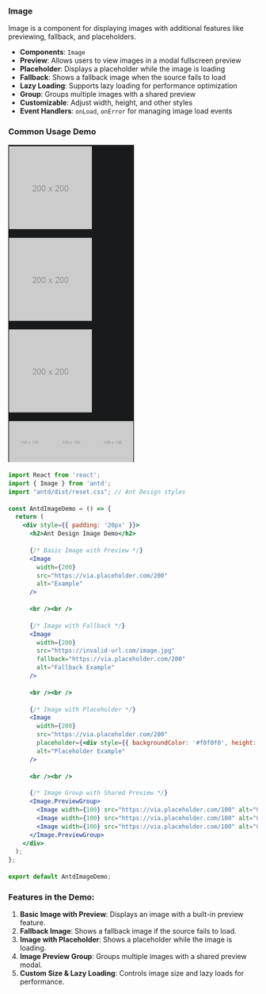 ### Image

Image is a component for displaying images with additional features like previewing, fallback, and placeholders.

- **Components**: `Image`
- **Preview**: Allows users to view images in a modal fullscreen preview
- **Placeholder**: Displays a placeholder while the image is loading
- **Fallback**: Shows a fallback image when the source fails to load
- **Lazy Loading**: Supports lazy loading for performance optimization
- **Group**: Groups multiple images with a shared preview
- **Customizable**: Adjust width, height, and other styles
- **Event Handlers**: `onLoad`, `onError` for managing image load events

### Common Usage Demo

<img src="assets/image-20241120220934849.png" alt="image-20241120220934849" style="zoom:67%;" />

```jsx
import React from 'react';
import { Image } from 'antd';
import "antd/dist/reset.css"; // Ant Design styles

const AntdImageDemo = () => {
  return (
    <div style={{ padding: '20px' }}>
      <h2>Ant Design Image Demo</h2>

      {/* Basic Image with Preview */}
      <Image
        width={200}
        src="https://via.placeholder.com/200"
        alt="Example"
      />

      <br /><br />

      {/* Image with Fallback */}
      <Image
        width={200}
        src="https://invalid-url.com/image.jpg"
        fallback="https://via.placeholder.com/200"
        alt="Fallback Example"
      />

      <br /><br />

      {/* Image with Placeholder */}
      <Image
        width={200}
        src="https://via.placeholder.com/200"
        placeholder={<div style={{ backgroundColor: '#f0f0f0', height: '100%' }}>Loading...</div>}
        alt="Placeholder Example"
      />

      <br /><br />

      {/* Image Group with Shared Preview */}
      <Image.PreviewGroup>
        <Image width={100} src="https://via.placeholder.com/100" alt="Group 1" />
        <Image width={100} src="https://via.placeholder.com/100" alt="Group 2" />
        <Image width={100} src="https://via.placeholder.com/100" alt="Group 3" />
      </Image.PreviewGroup>
    </div>
  );
};

export default AntdImageDemo;
```

### Features in the Demo:
1. **Basic Image with Preview**: Displays an image with a built-in preview feature.
2. **Fallback Image**: Shows a fallback image if the source fails to load.
3. **Image with Placeholder**: Shows a placeholder while the image is loading.
4. **Image Preview Group**: Groups multiple images with a shared preview modal.
5. **Custom Size & Lazy Loading**: Controls image size and lazy loads for performance.